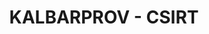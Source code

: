 ---
title: "KALBARPROV - CSIRT"
desc: "KALBARPROV – Computer Security Incident Response Team (CSIRT) merupakan CSIRT sektor Pemerintah Daerah Provinsi kalimantan Barat yang ditetapkan oleh Sekretaris Daerah melalui Keputusan Sekretaris Daerah  Provinsi Kalimantan Barat Nomor: 1307/Diskominfo/2023 Tentang Pembentukan Security Incident Response Team Provinsi Kalimantan Barat (KALBARPROV CSIRT) Tahun 2023;"
logo: /aplikasi-daerah/logo/csirt.png
eurl: https://csirt.kalbarprov.go.id/
---